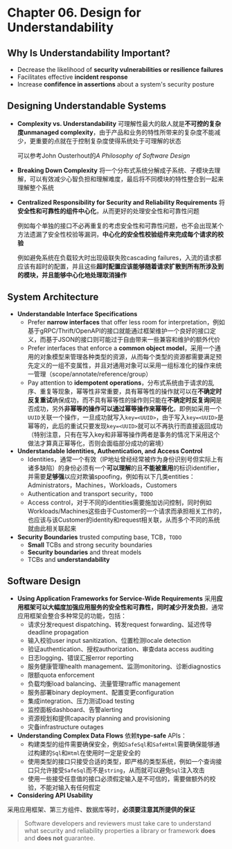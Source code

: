 # Chapter 06. Design for Understandability

## Why Is Understandability Important?

- Decrease the likelihood of **security vulnerabilities or resilience failures**
- Facilitates effective **incident response**
- Increase **confifence in assertions** about a system's security posture

## Designing Understandable Systems

- **Complexity vs. Understandability**
  可理解性最大的敌人就是**不可控的复杂度unmanaged complexity**，由于产品和业务的特性所带来的复杂度不能减少，更重要的点就在于控制复杂度使得系统处于可理解的状态

  可以参考John Ousterhout的*A Philosophy of Software Design*
- **Breaking Down Complexity**
  将一个分布式系统分解成子系统、子模块去理解，可以有效减少心智负担和理解难度，最后将不同模块的特性整合到一起来理解整个系统
- **Centralized Responsibility for Security and Reliability Requirements**
  将**安全性和可靠性的组件中心化**，从而更好的处理安全性和可靠性问题
  
  例如每个单独的接口不必再重复的考虑安全性和可靠性问题，也不会出现某个方法遗漏了安全性校验等漏洞，**中心化的安全性校验组件来完成每个请求的校验**

  例如避免系统在负载较大时出现级联失败cascading failures，入流的请求都应该有超时的配置，并且这些**超时配置应该能够随着请求扩散到所有所涉及到的模块，并且能够中心化地处理取消操作**

## System Architecture

- **Understandable Interface Specifications**
  - Prefer **narrow interfaces** that offer less room for interpretation，例如基于gRPC/Thrift/OpenAPI的接口就能通过框架维护一个良好的接口定义，而基于JSON的接口则可能过于自由带来一些兼容和维护的额外代价
  - Prefer interfaces that enforce a **common object model**，采用一个通用的对象模型来管理各种类型的资源，从而每个类型的资源都需要满足预先定义的一组不变属性，并且对通用对象可以采用一组标准化的操作来统一管理（scope/annotate/reference/group）
  - Pay attention to **idempotent operations**，分布式系统由于请求的乱序、重复等现象，幂等性非常重要，具有幂等性的操作就可以在**不确定时反复重试**确保成功，而不具有幂等性的操作则只能在**不确定时反复询问**是否成功，另外**非幂等的操作可以通过幂等操作来幂等化**，即例如采用一个`UUID`关联一个操作，一旦成功就写入`key=<UUID>`，由于写入`key=<UUID>`是幂等的，此后的重试只要发现`key=<UUID>`就可以不再执行而直接返回成功（特别注意，只有在写入key和非幂等操作两者是事务的情况下采用这个做法才算真正幂等化，否则会面临部分成功的窘境）
- **Understandable Identities, Authentication, and Access Control**
  - Identities，通常一个有效（IP地址曾经经常被作为身份识别号但实际上有诸多缺陷）的身份必须有一个**可以理解**的且**不能被重用**的标识identifier，并需要**足够强**以应对欺骗spoofing，例如有以下几类entities：Administrators，Machines，Workloads，Customers
  - Authentication and transport security，`TODO`
  - Access control，对于不同的identities需要施加访问控制，同时例如Workloads/Machines这些由于Customer的一个请求而承担相关工作的，也应该与该Customer的identity和request相关联，从而多个不同的系统就由此相关联起来
- **Security Boundaries**
  trusted computing base, TCB，`TODO`
  - **Small** TCBs and strong security boundaries
  - **Security boundaries** and threat models
  - TCBs and **understandability**

## Software Design

- **Using Application Frameworks for Service-Wide Requirements**
  采用**应用框架可以大幅度加强应用服务的安全性和可靠性，同时减少开发负担**，通常应用框架会整合多种常见的功能，包括：
  - 请求分发request dispatching、转发request forwarding、延迟传导deadline propagation
  - 输入校验user input sanitization、位置检测locale detection
  - 验证authentication、授权authorization、审查data access auditing
  - 日志logging、错误汇报error reporting
  - 服务健康管理health management、监测monitoring、诊断diagnostics
  - 限额quota enforcement
  - 负载均衡load balancing、流量管理traffic management
  - 服务部署binary deployment、配置变更configuration
  - 集成integration、压力测试load testing
  - 监控面板dashboard、告警alerting
  - 资源规划和提供capacity planning and provisioning
  - 灾备infrastructure outages
- **Understanding Complex Data Flows**
  依赖**type-safe** APIs：
  - 构建类型的组件需要确保安全，例如`SafeSql`和`SafeHtml`需要确保能够通过构建的`Sql`和`Html`在使用时一定是安全的
  - 使用类型的接口只接受合适的类型，即严格的类型系统，例如一个查询接口只允许接受`SafeSql`而不是`string`，从而就可以避免`Sql`注入攻击
  - 使用一些接受任意值的接口必须假定输入是不可信的，需要做额外的校验，不能对输入有任何假定
- **Considering API Usability**

采用应用框架、第三方组件、数据库等时，**必须要注意其所提供的保证**

> Software developers and reviewers must take care to understand what security and reliability properties a library or framework **does** and **does not** guarantee.

